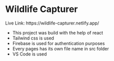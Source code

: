 <h1>Wildlife Capturer</h1>
<p>Live Link: https://wildlife-capturer.netlify.app/ </p>

* This project was build with the help of react
* Tailwind css is used 
* Firebase is used for authentication purposes
* Every pages has its own file name in src folder
* VS Code is used 